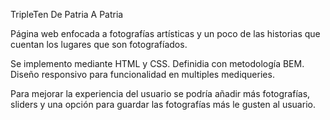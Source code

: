 TripleTen De Patria A Patria

Página web enfocada a fotografías artísticas y un poco de las historias que cuentan los lugares que son fotografíados.

Se implemento mediante HTML y CSS. Definidia con metodología BEM. Diseño responsivo para funcionalidad en multiples mediqueries.

Para mejorar la experiencia del usuario se podría añadir más fotografías, sliders y una opción para guardar las fotografías más le gusten al usuario.
